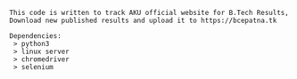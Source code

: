 ```This code is written to track AKU official website for B.Tech Results, Download new published results and upload it to https://bcepatna.tk```

```
Dependencies:
 > python3
 > linux server
 > chromedriver
 > selenium
 ```